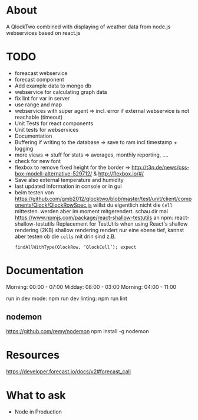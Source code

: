 # About
A QlockTwo combined with displaying of weather data from node.js webservices based on react.js

# TODO
- foreacast webservice
- forecast component
- Add example data to mongo db
- webservice for calculating graph data
- fix lint for var in server
- use range and map
- webservices with super agent => incl. error if external webservice is not reachable (timeout)
- Unit Tests for react components
- Unit tests for webservices
- Documentation
- Buffering if writing to the database => save to ram incl timestamp + logging
- more views => stuff for stats => averages, monthly reporting, ....
- check for new font
- flexbox to remove fixed height for the border => http://t3n.de/news/css-box-modell-alternative-529712/ & http://flexbox.io/#/
- Save also external temperature and humidity
- last updated information in console or in gui
- beim testen von https://github.com/gmb2012/qlocktwo/blob/master/test/unit/client/components/Qlock/QlockRowSpec.js willst du eigentlich nicht die `Cell` mittesten. werden aber im moment mitgerendert. schau dir mal https://www.npmjs.com/package/react-shallow-testutils an
  npm: react-shallow-testutils
  Replacement for TestUtils when using React's shallow rendering (2KB)
  shallow rendering rendert nur eine ebene tief, kannst aber testen ob die `cells` mit drin sind
  z.B.
  ```
  findAllWithType(QlockRow, ‘QlockCell’); expect

# Documentation
Morning: 00:00 - 07:00
Midday: 08:00 - 03:00
Morning: 04:00 - 11:00

run in dev mode: npm run dev
linting: npm run lint

## nodemon
https://github.com/remy/nodemon
npm install -g nodemon

# Resources
https://developer.forecast.io/docs/v2#forecast_call

# What to ask
- Node in Production